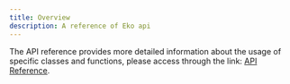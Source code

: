 ```yaml
---
title: Overview
description: A reference of Eko api
---
```


The API reference provides more detailed information about the usage of specific classes and functions, please access through the link: [API Reference](/api/index.html).
